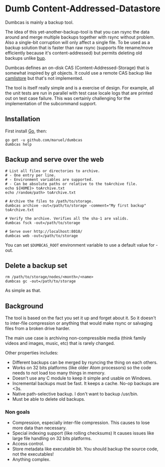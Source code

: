 Dumb Content-Addressed-Datastore
================================

Dumbcas is mainly a backup tool.

The idea of this yet-another-backup-tool is that you can rsync the data around
and merge multiple backups together with rsync without problem. Also a
single-bit corruption will only affect a single file. To be used as a backup
solution that is faster than raw rsync (supports file rename/move efficiently
because it's content-addressed) but permits deleting old backups unlike
[bup](http://github.com/apenwarr/bup).

Dumbcas defines an on-disk CAS (Content-Addressed-Storage) that is somewhat
inspired by git objects. It could use a remote CAS backup like
[camlistore](http://camlistore.org) but that's not implemented.

The tool is itself really simple and is a exercise of design. For example, all
the unit tests are run in parallel with test case locale logs that are printed
out on test case failure. This was certainly challenging for the implementation
of the subcommand support.


Installation
------------

First install [Go](http://golang.org), then:

    go get -u github.com/maruel/dumbcas
    dumbcas help


Backup and serve over the web
-----------------------------

    # List all files or directories to archive.
    # - One entry per line.
    # - Environment variables are supported.
    # - Can be absolute paths or relative to the toArchive file.
    echo ${HOME}> toArchive.txt
    echo /random/path> toArchive.txt

    # Archive the files to /path/to/storage.
    dumbcas archive -out=/path/to/storage -comment="My first backup" toArchive.txt

    # Verify the archive. Verifies all the sha-1 are valids.
    dumbcas fsck -out=/path/to/storage

    # Serve over http://localhost:8010/
    dumbcas web -out=/path/to/storage

You can set `$DUMBCAS_ROOT` environment variable to use a default value for
-out.


Delete a backup set
-------------------

    rm /path/to/storage/nodes/<month>/<name>
    dumbcas gc -out=/path/to/storage

As simple as that.


Background
----------

The tool is based on the fact you set it up and forget about it. So it doesn't
to inter-file compression or anything that would make rsync or salvaging files
from a broken drive harder.

The main use case is archiving non-compressible media (think family videos and
images, music, etc) that is rarely changed.

Other properties includes:

 * Different backups can be merged by rsyncing the thing on each others.
 * Works on 32 bits platforms (like older Atom processors) so the code needs to
   not load too many things in memory.
 * Doesn't use any C module to keep it simple and usable on Windows.
 * Incremental backups must be fast. It keeps a cache. No-op backups are <3s.
 * Native path-selective backup. I don't want to backup /usr/bin.
 * Must be able to delete old backups.


### Non goals

 * Compression, especially inter-file compression. This causes to lose more data
   than necessary.
 * Special indexing support (like rolling checksums) It causes issues like large
   file handling on 32 bits platforms.
 * Access control.
 * Store metadata like executable bit. You should backup the source code, not
   the executables!
 * Anything complex.
